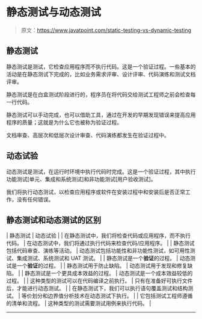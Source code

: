 # 静态测试与动态测试

> 原文：<https://www.javatpoint.com/static-testing-vs-dynamic-testing>

## 静态测试

静态测试是测试，它检查应用程序而不执行代码。这是一个验证过程。一些基本的活动是在静态测试下完成的，比如业务需求评审、设计评审、代码演练和测试文档评审。

静态测试是在白盒测试阶段进行的，程序员在将代码交给测试工程师之前会检查每一行代码。

静态测试可以手动完成，也可以借助工具，通过在开发的早期发现错误来提高应用程序的质量；这就是为什么它也被称为验证过程。

文档审查、高层次和低层次设计审查、代码演练都发生在验证过程中。

## 动态试验

动态测试是测试，在运行时环境中执行代码时完成。这是一个验证过程，其中执行功能测试[单元、集成和系统测试]和非功能测试[用户验收测试]。

我们将执行动态测试，以检查应用程序或软件在安装过程中和安装后是否正常工作，没有任何错误。

## 静态测试和动态测试的区别

| 静态测试 | 动态试验 |
| 在静态测试中，我们将检查代码或应用程序，而不执行代码。 | 在动态测试中，我们将通过执行代码来检查代码/应用程序。 |
| 静态测试包括代码审查、演练等活动。 | 动态测试包括功能性和非功能性测试，如可用性测试、集成测试、系统测试和 UAT 测试。 |
| 静态测试是一个**验证**的过程。 | 动态测试是一个**验证**的过程。 |
| 静态测试用于防止缺陷。 | 动态测试用于发现和修复缺陷。 |
| 静态测试是一个更具成本效益的过程。 | 动态测试是一个成本效益较低的过程。 |
| 这种类型的测试可以在代码编译之前执行。 | 只有在准备好可执行文件后，才能进行动态测试。 |
| 在静态测试下，我们可以执行语句覆盖测试和结构测试。 | 等价划分和边界值分析技术在动态测试下执行。 |
| 它包括测试工程师遵循的清单和流程。 | 这种类型的测试需要测试用例来执行代码。 |

* * *